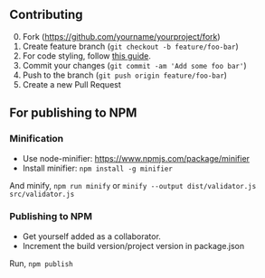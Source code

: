 ## Contributing

0. Fork (<https://github.com/yourname/yourproject/fork>)
1. Create feature branch (`git checkout -b feature/foo-bar`)
2. For code styling, follow [this guide](https://google.github.io/styleguide/jsguide.html).
3. Commit your changes (`git commit -am 'Add some foo bar'`)
4. Push to the branch (`git push origin feature/foo-bar`)
5. Create a new Pull Request


## For publishing to NPM

### Minification
 - Use node-minifier: https://www.npmjs.com/package/minifier
 - Install minifier: `npm install -g minifier`

And minify, `npm run minify` or `minify --output dist/validator.js src/validator.js`


### Publishing to NPM
 - Get yourself added as a collaborator.
 - Increment the build version/project version in package.json

Run, `npm publish`

